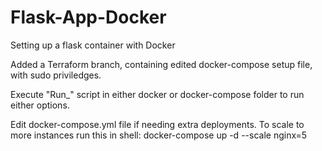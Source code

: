 # Flask-App-Docker
Setting up a flask container with Docker

Added a Terraform branch, containing edited docker-compose setup file, with sudo priviledges.

Execute "Run_" script in either docker or docker-compose folder to run either options.

Edit docker-compose.yml file if needing extra deployments.
To scale to more instances run this in shell:
    docker-compose up -d --scale nginx=5

